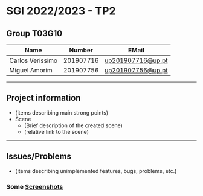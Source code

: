 # SGI 2022/2023 - TP2

## Group T03G10

| Name              | Number    | EMail            |
| ----------------- | --------- | ----------------- |
| Carlos Veríssimo | 201907716 | up201907716@up.pt |
| Miguel Amorim     | 201907756 | up201907756@up.pt   |

----
## Project information

- (items describing main strong points)
- Scene
  - (Brief description of the created scene)
  - (relative link to the scene)
----
## Issues/Problems

- (items describing unimplemented features, bugs, problems, etc.)

### Some [Screenshots](scenes/images/screenshots/)
